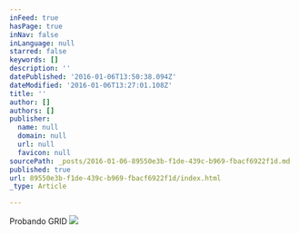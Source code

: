 ```yaml
---
inFeed: true
hasPage: true
inNav: false
inLanguage: null
starred: false
keywords: []
description: ''
datePublished: '2016-01-06T13:50:38.094Z'
dateModified: '2016-01-06T13:27:01.108Z'
title: ''
author: []
authors: []
publisher:
  name: null
  domain: null
  url: null
  favicon: null
sourcePath: _posts/2016-01-06-89550e3b-f1de-439c-b969-fbacf6922f1d.md
published: true
url: 89550e3b-f1de-439c-b969-fbacf6922f1d/index.html
_type: Article

---
```

Probando GRID
![](https://the-grid-user-content.s3-us-west-2.amazonaws.com/94f328e4-fae8-4f86-8ca5-577670c11c86.png)